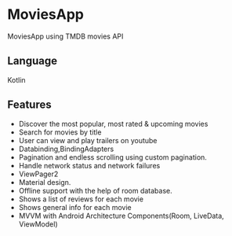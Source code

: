 # MoviesApp
MoviesApp using TMDB movies API

## Language

Kotlin


## Features

*   Discover the most popular, most rated & upcoming movies
*   Search for movies by title
*   User can view and play trailers on youtube
*   Databinding,BindingAdapters
*   Pagination and endless scrolling using custom pagination.
*   Handle network status and network failures
*   ViewPager2
*   Material design.
*   Offline support with the help of room database. 
*   Shows a list of reviews for each movie
*   Shows general info for each movie
*   MVVM with Android Architecture Components(Room, LiveData, ViewModel)
